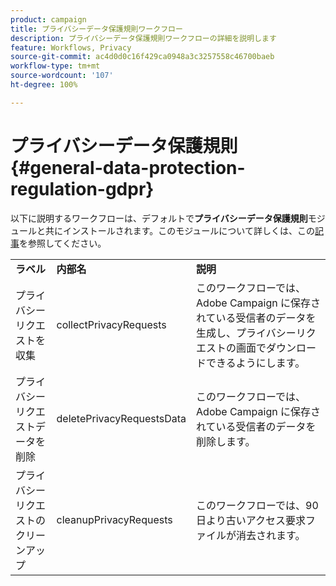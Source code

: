 ```yaml
---
product: campaign
title: プライバシーデータ保護規則ワークフロー
description: プライバシーデータ保護規則ワークフローの詳細を説明します
feature: Workflows, Privacy
source-git-commit: ac4d0d0c16f429ca0948a3c3257558c46700baeb
workflow-type: tm+mt
source-wordcount: '107'
ht-degree: 100%

---
```



# プライバシーデータ保護規則{#general-data-protection-regulation-gdpr}


以下に説明するワークフローは、デフォルトで&#x200B;**プライバシーデータ保護規則**&#x200B;モジュールと共にインストールされます。このモジュールについて詳しくは、この[記事](https://helpx.adobe.com/jp/campaign/kb/acc-privacy.html)を参照してください。

<table> 
 <tbody> 
  <tr> 
   <td> <strong>ラベル</strong><br /> </td> 
   <td> <strong>内部名</strong><br /> </td> 
   <td> <strong>説明</strong><br /> </td> 
  </tr> 
  <tr> 
   <td> <span class="uicontrol">プライバシーリクエストを収集</span> <br /> </td> 
   <td> <span class="uicontrol">collectPrivacyRequests</span> <br /> </td> 
   <td> このワークフローでは、Adobe Campaign に保存されている受信者のデータを生成し、プライバシーリクエストの画面でダウンロードできるようにします。<br /> </td> 
  </tr> 
  <tr> 
   <td> <span class="uicontrol">プライバシーリクエストデータを削除</span> <br /> </td> 
   <td> <span class="uicontrol">deletePrivacyRequestsData</span> <br /> </td> 
   <td> このワークフローでは、Adobe Campaign に保存されている受信者のデータを削除します。<br /> </td> 
  </tr> 
  <tr> 
   <td> <span class="uicontrol">プライバシーリクエストのクリーンアップ</span> <br /> </td> 
   <td> <span class="uicontrol">cleanupPrivacyRequests</span> <br /> </td> 
   <td> このワークフローでは、90 日より古いアクセス要求ファイルが消去されます。<br /> </td> 
  </tr> 
 </tbody> 
</table>

